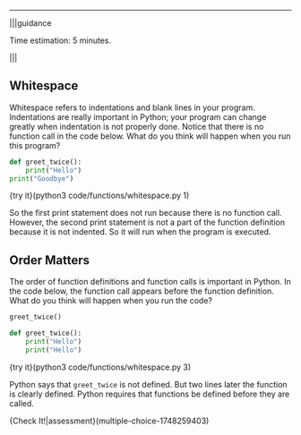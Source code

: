 ----------
|||guidance

Time estimation: 5 minutes.

|||

## Whitespace

Whitespace refers to indentations and blank lines in your program. Indentations are really important in Python; your program can change greatly when indentation is not properly done. Notice that there is no function call in the code below. What do you think will happen when you run this program?

```python
def greet_twice():
    print("Hello")
print("Goodbye")
```

{try it}(python3 code/functions/whitespace.py 1)

So the first print statement does not run because there is no function call. However, the second print statement is not a part of the function definition because it is not indented. So it will run when the program is executed.



## Order Matters

The order of function definitions and function calls is important in Python. In the code below, the function call appears before the function definition. What do you think will happen when you run the code?

```python
greet_twice()

def greet_twice():
    print("Hello")
    print("Hello")
```

{try it}(python3 code/functions/whitespace.py 3)

Python says that `greet_twice` is not defined. But two lines later the function is clearly defined. Python requires that functions be defined before they are called. 

{Check It!|assessment}(multiple-choice-1748259403)
